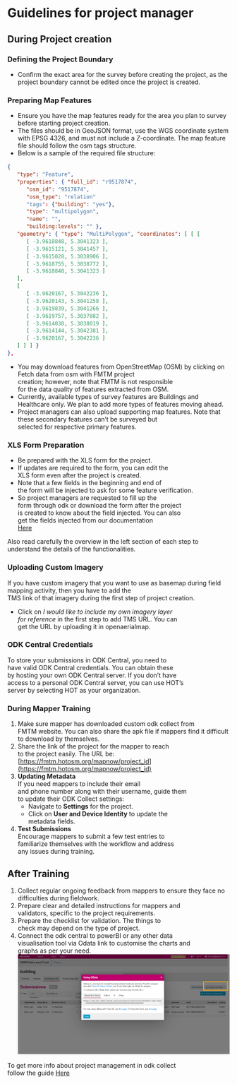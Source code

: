
# Guidelines for project manager

## **During Project creation**

### **Defining the Project Boundary**

- Confirm the exact area for the survey before creating
 the project, as the project boundary cannot be
 edited once the project is created.

### **Preparing Map Features**

- Ensure you have the map features ready for the area
 you plan to survey before starting project creation.
- The files should be in GeoJSON format, use the WGS coordinate
 system with EPSG 4326, and must not include
 a Z-coordinate. The map feature file should follow the
 osm tags structure.
- Below is a sample of the required file structure:

```json
{ 
   "type": "Feature", 
   "properties": { "full_id": "r9517874", 
      "osm_id": "9517874", 
      "osm_type": "relation"
      "tags": {"building": "yes"}, 
      "type": "multipolygon", 
      "name": "", 
      "building:levels": "" }, 
   "geometry": { "type": "MultiPolygon", "coordinates": [ [ [ 
      [ -3.9618848, 5.3041323 ], 
      [ -3.9615121, 5.3041457 ], 
      [ -3.9615028, 5.3038906 ], 
      [ -3.9618755, 5.3038772 ], 
      [ -3.9618848, 5.3041323 ] 
   ], 
   [ 
      [ -3.9620167, 5.3042236 ], 
      [ -3.9620143, 5.3041258 ], 
      [ -3.9619839, 5.3041266 ], 
      [ -3.9619757, 5.3037882 ], 
      [ -3.9614038, 5.3038019 ], 
      [ -3.9614144, 5.3042381 ], 
      [ -3.9620167, 5.3042236 ] 
   ] ] ] } 
},
```
  
- You may download features from OpenStreetMap (OSM)
 by clicking on Fetch data from osm with FMTM project  
 creation; however, note that FMTM is not responsible  
 for the data quality of features extracted from OSM.
- Currently, available types of survey features are Buildings
 and Healthcare only. We plan to add more types of features moving ahead.
- Project managers can also upload supporting map features.
 Note that these secondary features can’t be surveyed but  
 selected for respective primary features.

### **XLS Form Preparation**

- Be prepared with the XLS form for the project.
- If updates are required to the form, you can edit the  
XLS form even after the project is created.
- Note that a few fields in the beginning and end of  
the form will be injected to ask for some feature verification.
- So project managers are requested to fill up the  
form through odk or download the form after the project  
is created to know about the field injected. You can also  
get the fields injected from our documentation  
[Here](https://docs.fmtm.dev/manuals/xlsform-design/#3-from-code-api)

Also read carefully the overview in the left section of
each step to understand the details of the functionalities.

### **Uploading Custom Imagery**

If you have custom imagery that you want to use as basemap
during field mapping activity, then you have to add the  
TMS link of that imagery during the first step of project creation.

- Click on _I would like to include my own imagery layer  
for reference_ in the first step to add TMS URL. You can  
get the URL by uploading it in openaerialmap.

### **ODK Central Credentials**

To store your submissions in ODK Central, you need to  
have valid ODK Central credentials. You can obtain these  
by hosting your own ODK Central server. If you don’t have  
access to a personal ODK Central server, you can use HOT’s  
server by selecting HOT as your organization.

### **During Mapper Training**

1. Make sure mapper has downloaded custom odk collect from  
FMTM website. You can also share the apk file if mappers
find it difficult to download by themselves.
2. Share the link of the project for the mapper to reach  
to the project easily. The URL be:
[https://fmtm.hotosm.org/mapnow/project_id](https://fmtm.hotosm.org/mapnow/project_id)
3. **Updating Metadata**  
   If you need mappers to include their email  
   and phone number along with their username, guide them  
   to update their ODK Collect settings:
   - Navigate to **Settings** for the project.
   - Click on **User and Device Identity** to update the  
   metadata fields.
4. **Test Submissions**  
   Encourage mappers to submit a few test entries to  
   familiarize themselves with the workflow and address  
   any issues during training.

## **After Training**

1. Collect regular ongoing feedback from mappers to ensure
 they face no difficulties during fieldwork.
2. Prepare clear and detailed instructions for mappers and  
validators, specific to the project requirements.
3. Prepare the checklist for validation. The things to  
check may depend on the type of project.
4. Connect the odk central to powerBI or any other data  
visualisation tool via Odata link to customise the charts and  
graphs as per your need.  
![odk_image](image.png)

To get more info about project management in odk collect  
follow the guide [Here](https://docs.getodk.org/collect-using/)
